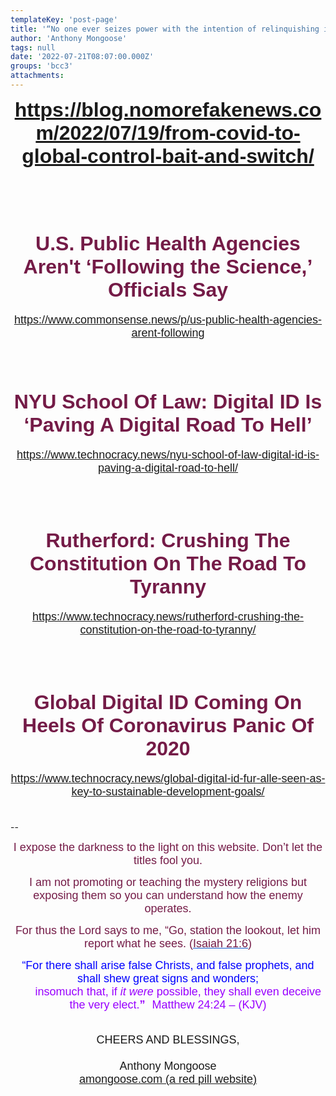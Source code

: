 ```yaml
---
templateKey: 'post-page'
title: '“No one ever seizes power with the intention of relinquishing it. Power is not a means; it is an end.”—George Orwell'
author: 'Anthony Mongoose'
tags: null
date: '2022-07-21T08:07:00.000Z'
groups: 'bcc3'
attachments:
---
```

<html><head></head><body><div dir="ltr"><div class="gmail_default" style="font-family:tahoma,sans-serif;text-align:center"><span style="color:rgb(116,27,71)"><font size="6"><b><a href="https://blog.nomorefakenews.com/2022/07/19/from-covid-to-global-control-bait-and-switch/" target="_blank">https://blog.nomorefakenews.com/2022/07/19/from-covid-to-global-control-bait-and-switch/</a></b></font></span></div><div class="gmail_default" style="font-family:tahoma,sans-serif;text-align:center"><br></div><div class="gmail_default" style="font-family:tahoma,sans-serif;text-align:center"><br></div><div class="gmail_default" style="font-family:tahoma,sans-serif;text-align:center"><br></div><div class="gmail_default" style="font-family:tahoma,sans-serif;text-align:center"><br></div><div class="gmail_default" style="font-family:tahoma,sans-serif;text-align:center">
<h1><span style="color:rgb(116,27,71)"><font size="6">U.S. Public Health Agencies Aren't ‘Following the Science,’ Officials Say</font></span></h1>

</div><div class="gmail_default" style="font-family:tahoma,sans-serif;text-align:center"><font size="4"><a href="https://www.commonsense.news/p/us-public-health-agencies-arent-following" target="_blank">https://www.commonsense.news/p/us-public-health-agencies-arent-following</a></font></div><div class="gmail_default" style="font-family:tahoma,sans-serif;text-align:center"><font size="4"><br></font></div><div class="gmail_default" style="font-family:tahoma,sans-serif;text-align:center"><font size="4"><br></font></div><div class="gmail_default" style="font-family:tahoma,sans-serif;text-align:center"><font size="4">
</font><h1><span style="color:rgb(116,27,71)"><font size="6">NYU School Of Law: Digital ID Is ‘Paving A Digital Road To Hell’</font></span></h1>

</div><div class="gmail_default" style="font-family:tahoma,sans-serif;text-align:center"><font size="4"><a href="https://www.technocracy.news/nyu-school-of-law-digital-id-is-paving-a-digital-road-to-hell/" target="_blank">https://www.technocracy.news/nyu-school-of-law-digital-id-is-paving-a-digital-road-to-hell/</a><br></font></div><div class="gmail_default" style="font-family:tahoma,sans-serif;text-align:center"><br></div><div class="gmail_default" style="font-family:tahoma,sans-serif;text-align:center"><br></div><div class="gmail_default" style="font-family:tahoma,sans-serif;text-align:center"><br></div><div class="gmail_default" style="font-family:tahoma,sans-serif;text-align:center">
<h1><span style="color:rgb(116,27,71)"><font size="6">Rutherford: Crushing The Constitution On The Road To Tyranny</font></span></h1>

</div><div class="gmail_default" style="font-family:tahoma,sans-serif;text-align:center"><font size="4"><a href="https://www.technocracy.news/rutherford-crushing-the-constitution-on-the-road-to-tyranny/" target="_blank">https://www.technocracy.news/rutherford-crushing-the-constitution-on-the-road-to-tyranny/</a><br></font></div><div class="gmail_default" style="font-family:tahoma,sans-serif;text-align:center"><br></div><div class="gmail_default" style="font-family:tahoma,sans-serif;text-align:center"><br></div><div class="gmail_default" style="font-family:tahoma,sans-serif;text-align:center"><br></div><div class="gmail_default" style="font-family:tahoma,sans-serif;text-align:center">
<h1><span style="color:rgb(116,27,71)"><font size="6">Global Digital ID Coming On Heels Of Coronavirus Panic Of 2020</font></span></h1>

</div><div class="gmail_default" style="font-family:tahoma,sans-serif;text-align:center"><font size="4"><a href="https://www.technocracy.news/global-digital-id-fur-alle-seen-as-key-to-sustainable-development-goals/" target="_blank">https://www.technocracy.news/global-digital-id-fur-alle-seen-as-key-to-sustainable-development-goals/</a></font></div><div class="gmail_default" style="font-family:tahoma,sans-serif;text-align:center"><br><font size="4"></font></div><div class="gmail_default" style="font-family:tahoma,sans-serif;text-align:center"><font size="4"><br></font><span style="color:rgb(116,27,71)"></span></div>-- <br><div dir="ltr" data-smartmail="gmail_signature"><div dir="ltr"><div><p style="font-family:tahoma,sans-serif;text-align:center;color:rgb(136,136,136)"><span style="color:rgb(116,27,71)"><font size="4" face="tahoma, sans-serif">I expose the darkness to the light on this website. Don’t let the titles fool you.</font></span></p><p style="font-family:tahoma,sans-serif;text-align:center;color:rgb(136,136,136)"><span style="color:rgb(116,27,71)"><font size="4" face="tahoma, sans-serif">I am not promoting or teaching the mystery religions but exposing them so you can understand how the enemy operates.</font></span></p><p style="color:rgb(34,34,34);font-family:tahoma,sans-serif;text-align:center"><font size="4" face="tahoma, sans-serif"><font color="#741b47">For thus the Lord says to me, “Go, station the lookout, let him report what he sees. (</font><a href="https://www.kingjamesbibleonline.org/Isaiah-21-6/" style="color:rgb(17,85,204)" target="_blank"><font color="#741b47">Isaiah 21:6</font></a><font color="#741b47">)</font></font></p><p style="color:rgb(136,136,136)"><span style="font-family:tahoma,sans-serif;text-align:center"><span style="color:rgb(116,27,71)"></span></span></p><p style="color:rgb(34,34,34);font-family:tahoma,sans-serif;text-align:center"><font size="4" face="tahoma, sans-serif"><font color="#741b47"><font size="4" face="tahoma, sans-serif"><font color="#888888"><font size="4" face="tahoma, sans-serif"><font color="#741b47"><font color="#888888"><span style="color:rgb(0,0,255)"><font size="6"><font size="4">“For there shall arise false Christs, and false prophets, and shall shew great signs and wonders;<span></span></font><b><span style="font-size:small"><font size="4"></font><br>&nbsp; &nbsp; &nbsp; &nbsp;&nbsp;&nbsp;<font size="4" face="tahoma, sans-serif"><font color="#888888"><font size="4" face="tahoma, sans-serif"><font color="#741b47"><font color="#888888"><span style="color:rgb(0,0,255)"><font size="6"><b><font size="4"><span style="color:rgb(153,0,255)"><span style="font-weight:normal">insomuch that,</span></span><span></span><span><span style="font-weight:normal">&nbsp;</span></span><span style="color:rgb(153,0,255)"><span></span><span><span style="font-weight:normal"></span></span><span style="font-weight:normal">if&nbsp;</span><i><span style="font-weight:normal">it were</span></i><span style="font-weight:normal">&nbsp;possible</span></span><span><span style="color:rgb(153,0,255)"><span style="font-weight:normal">,</span></span></span><span style="color:rgb(153,0,255)"><span><span style="font-weight:normal">&nbsp;</span></span><span style="font-weight:normal">they shall&nbsp;</span><span><span style="font-weight:normal">even&nbsp;</span></span><span style="font-weight:normal">deceive the very elect.</span></span></font></b><font size="4"><span style="color:rgb(153,0,255)">”</span></font><span style="font-size:small">&nbsp;&nbsp;<span style="color:rgb(153,0,255)">&nbsp;</span></span></font><span style="font-weight:normal"><span style="color:rgb(153,0,255)"><font size="4">Matthew 24:24 – (</font><font size="4"><span style="font-size:small"></span>KJV)</font></span></span></span></font></font></font></font></font></span></b></font></span></font></font></font></font></font></font></font></p></div><div style="text-align:center"><font size="4" face="tahoma, sans-serif"><br></font></div><div style="text-align:center"><font size="4" face="tahoma, sans-serif">CHEERS AND BLESSINGS,</font></div><div style="text-align:center"><font size="4" face="tahoma,sans-serif"><br></font></div><div style="text-align:center"><font size="4" face="tahoma,sans-serif">Anthony Mongoose</font></div><div style="text-align:center"><font face="tahoma,sans-serif"><a href="https://amongoose.com" target="_blank"><font size="4">amongoose.com (a red pill website)</font></a><br></font></div></div></div></div>
</body></html>